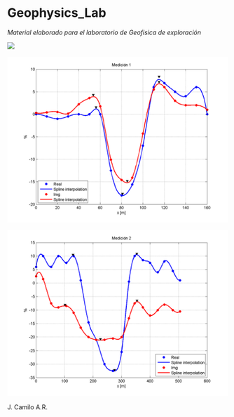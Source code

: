 # Geophysics_Lab

_Material elaborado para el laboratorio de Geofisica de exploración_

![](https://github.com/JC-AlfonsoR/Geophysics_Lab/blob/master/WS2_Magnetometr%C3%ADa/Dipolo_esquema.png "")

![](https://raw.githubusercontent.com/JC-AlfonsoR/Geophysics_Lab/master/WS4_Electromagnetismo/tabla1.png "")

![](https://raw.githubusercontent.com/JC-AlfonsoR/Geophysics_Lab/master/WS4_Electromagnetismo/tabla2.png "")

J. Camilo A.R.
